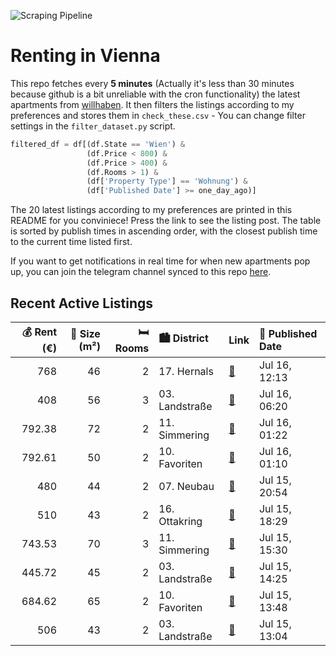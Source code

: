 ![Scraping Pipeline](https://github.com/AthomsG/renting-in-vienna/actions/workflows/run_pipeline.yml/badge.svg)


# Renting in Vienna

This repo fetches every **5 minutes** (Actually it's less than 30 minutes because github is a bit unreliable with the cron functionality) the latest apartments from [willhaben](https://www.willhaben.at/).
It then filters the listings according to my preferences and stores them in `check_these.csv` - You can change filter settings in the `filter_dataset.py` script.

```python
filtered_df = df[(df.State == 'Wien') & 
                 (df.Price < 800) &
                 (df.Price > 400) &
                 (df.Rooms > 1) &
                 (df['Property Type'] == 'Wohnung') &
                 (df['Published Date'] >= one_day_ago)]
```

The 20 latest listings according to my preferences are printed in this README for you conviniece! Press the link to see the listing post.
The table is sorted by publish times in ascending order, with the closest publish time to the current time listed first.

If you want to get notifications in real time for when new apartments pop up, you can join the telegram channel synced to this repo [here](https://t.me/+1HPAYOf5BSsyNTlk).

## Recent Active Listings

|   💰 Rent (€) |   📏 Size (m²) |   🛏️ Rooms | 🏙️ District    | Link                                                                                                                                                                                                                                                                                                  | 📅 Published Date   |
|-------------:|--------------:|-----------:|:---------------|:------------------------------------------------------------------------------------------------------------------------------------------------------------------------------------------------------------------------------------------------------------------------------------------------------|:-------------------|
|       768    |            46 |          2 | 17. Hernals    | [🔗](https://www.willhaben.at/iad/immobilien/d/mietwohnungen/wien/wien-1170-hernals/nachmiete-ab-august-f%C3%BCr-wg-taugliche-wohnung-mit-garten-1044614688/)                                                                                                                                          | Jul 16, 12:13      |
|       408    |            56 |          3 | 03. Landstraße | [🔗](https://www.willhaben.at/iad/immobilien/d/mietwohnungen/wien/wien-1030-landstra%C3%9Fe/wiener-wohnen-direktvergabe-vormerkschein-29.04.2024-3-zimmer-1524353480/)                                                                                                                                 | Jul 16, 06:20      |
|       792.38 |            72 |          2 | 11. Simmering  | [🔗](https://www.willhaben.at/iad/immobilien/d/mietwohnungen/wien/wien-1110-simmering/voll-m%C3%B6blierte-2-zimmer-wohnung-im-herzen-von-simmering.-1125718979/)                                                                                                                                       | Jul 16, 01:22      |
|       792.61 |            50 |          2 | 10. Favoriten  | [🔗](https://www.willhaben.at/iad/immobilien/d/mietwohnungen/wien/wien-1100-favoriten/sofortbezug-vollm%C3%B6blierte-spitzenneubauwohnung-n%C3%A4chst-u1---keplerplatz-1199251634/)                                                                                                                    | Jul 16, 01:10      |
|       480    |            44 |          2 | 07. Neubau     | [🔗](https://www.willhaben.at/iad/immobilien/d/mietwohnungen/wien/wien-1070-neubau/%28reserviert%29-zentrale-2-zimmer-gemeindewohnung-1696479005/)                                                                                                                                                     | Jul 15, 20:54      |
|       510    |            43 |          2 | 16. Ottakring  | [🔗](https://www.willhaben.at/iad/immobilien/d/mietwohnungen/wien/wien-1160-ottakring/studentenwohnung-%281-zimmer-1-durchgangszimmer%29-1108675907/)                                                                                                                                                  | Jul 15, 18:29      |
|       743.53 |            70 |          3 | 11. Simmering  | [🔗](https://www.willhaben.at/iad/immobilien/d/mietwohnungen/wien/wien-1110-simmering/eigenmittel-:-33.409075%E2%82%AC---mietwohnung-mit-kaufoption-nach-10-jahren-in-wien-11---eigenmittel:-33.40975-%E2%82%AC--3-zimmer-mit-6940-m%C2%B2-wohnfl%C3%A4che-%2B-472-m%C2%B2-loggia-im-1.-og-657097039/) | Jul 15, 15:30      |
|       445.72 |            45 |          2 | 03. Landstraße | [🔗](https://www.willhaben.at/iad/immobilien/d/mietwohnungen/wien/wien-1030-landstra%C3%9Fe/wiener-wohnen-direktvergabe-vormerkschein-30.06.2025-2-zimmer-1838038838/)                                                                                                                                 | Jul 15, 14:25      |
|       684.62 |            65 |          2 | 10. Favoriten  | [🔗](https://www.willhaben.at/iad/immobilien/d/mietwohnungen/wien/wien-1100-favoriten/unbefristet:-ger%C3%A4umiger-2-zimmer-altbau-nahe-matzleinsdorfer-platz-2103742800/)                                                                                                                             | Jul 15, 13:48      |
|       506    |            43 |          2 | 03. Landstraße | [🔗](https://www.willhaben.at/iad/immobilien/d/mietwohnungen/wien/wien-1030-landstra%C3%9Fe/%28reserviert%29-gemeindewohnung-im-3.-bezirk-mit-vormerkschein-1067587977/)                                                                                                                               | Jul 15, 13:04      |
